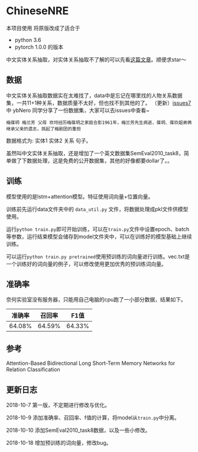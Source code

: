 # ChineseNRE

本项目使用
将原版改成了适合于
+ python 3.6
+ pytorch 1.0.0
的版本

中文实体关系抽取，对实体关系抽取不了解的可以先看<a href="https://blog.csdn.net/buppt/article/details/82961979">这篇文章</a>。顺便求star～

## 数据
中文实体关系抽取数据实在太难找了，data中是忘记在哪里找的人物关系数据集，一共11+1种关系，数据质量不太好，但也找不到其他的了。 （更新）<a href="https://github.com/buppt/ChineseNRE/issues/7">issues7</a>中 ybNero 同学分享了一份数据集，大家可以去issues中查看~
```
梅葆玥	梅兰芳	父母 坎坷经历梅葆玥之家庭合影1961年，梅兰芳先生病逝，葆玥、葆玖姐弟俩继承父亲的遗志，挑起了梅剧团的重担
```

数据格式为: 实体1 实体2 关系 句子。

虽然叫中文实体关系抽取，还是增加了一个英文数据集SemEval2010_task8，简单做了下数据处理，这是免费的公开数据集，其他的好像都要dollar了。。

## 训练
模型使用的是lstm+attention模型。特征使用词向量+位置向量。

训练前先运行data文件夹中的 `data_util.py` 文件，将数据处理成pkl文件供模型使用。

运行`python train.py`即可开始训练，可以在`train.py`文件中设置epoch、batch等参数，运行结束模型会储存到model文件夹中，可以在训练好的模型基础上继续训练。

可以运行`python train.py pretrained`使用预训练的词向量进行训练。vec.txt是一个训练好的词向量的例子，可以修改使用更加优秀的预训练词向量。

## 准确率
奈何实验室没有服务器，只能用自己电脑的cpu跑了一小部分数据，结果如下。

| 准确率 | 召回率 | F1值 |
| ------ | ------ | ------ |
| 64.08% | 64.59% | 64.33% |



## 参考
Attention-Based Bidirectional Long Short-Term Memory Networks for Relation Classification

## 更新日志
2018-10-7 第一版，不定期进行修改与优化。

2018-10-9 添加准确率、召回率、f值的计算，将model从`train.py`中分离。

2018-10-10 添加SemEval2010_task8数据，以及一些小修改。

2018-10-18 增加预训练的词向量，修改bug。

